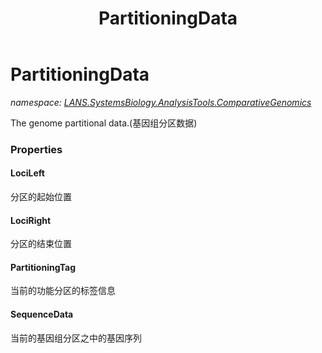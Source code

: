﻿---
title: PartitioningData
---

# PartitioningData
_namespace: [LANS.SystemsBiology.AnalysisTools.ComparativeGenomics](N-LANS.SystemsBiology.AnalysisTools.ComparativeGenomics.html)_

The genome partitional data.(基因组分区数据)




### Properties

#### LociLeft
分区的起始位置
#### LociRight
分区的结束位置
#### PartitioningTag
当前的功能分区的标签信息
#### SequenceData
当前的基因组分区之中的基因序列
